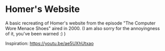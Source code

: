 # Homer's Website

A basic recreating of Homer's website from the episode "The Computer Wore Menace Shoes" aired in 2000.
(I am also sorry for the annoyingness of it, you've been warned :) ) 

Inspiration: https://youtu.be/ae5UXhUtxao
